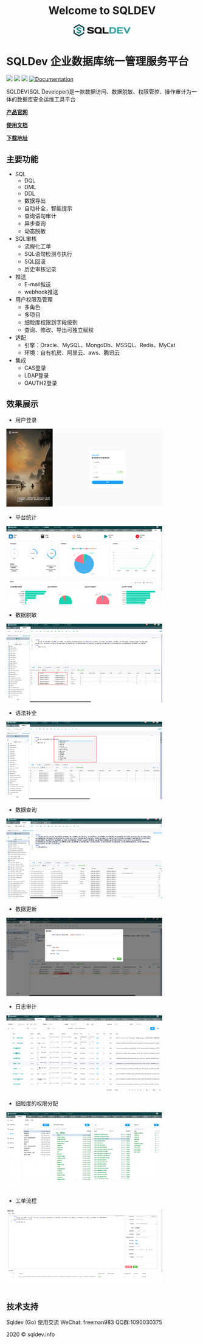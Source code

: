 <h1 align="center">Welcome to SQLDEV </h1>



<p align="center">
        <img  src="img/logo.png" width="30%">
</p>


# SQLDev 企业数据库统一管理服务平台

<p>
  <img src="https://img.shields.io/badge/build-release-brightgreen.svg" />
  <img src="https://img.shields.io/badge/version-v2.1.0-brightgreen.svg" />
  <img src="https://img.shields.io/badge/go report-A+-brightgreen.svg" />
  <a href="https://chaitin.github.io/xray/#/">
    <img alt="Documentation" src="https://img.shields.io/badge/documentation-yes-brightgreen.svg" target="_blank" />
  </a>
</p>
SQLDEV(SQL Developer)是一款数据访问、数据脱敏、权限管控、操作审计为一体的数据库安全运维工具平台



**[产品官网](http://sqldev.info/)**

**[使用文档](http://sqldev.info/doc)**

**[下载地址](https://github.com/shuaninfo/sqldev/releases)**



## 主要功能

- SQL 
    - DQL 
    - DML
    - DDL
    - 数据导出
    - 自动补全，智能提示 
    - 查询语句审计
    - 异步查询
    - 动态脱敏
- SQL审核
    - 流程化工单
    - SQL语句检测与执行
    - SQL回滚
    - 历史审核记录
- 推送
    - E-mail推送
    - webhook推送   
- 用户权限及管理
    - 多角色
    - 多项目
    - 细粒度权限到字段级别
    - 查询、修改、导出可独立赋权
- 适配
    - 引擎：Oracle、MySQL、MongoDb、MSSQL、Redis、MyCat
    - 环境：自有机房、阿里云、aws、腾讯云    
- 集成
    - CAS登录 
    - LDAP登录 
    - OAUTH2登录 
      



## 效果展示

- 用户登录

<img src="img/login.png" alt="login" style="zoom:40%;" />




- 平台统计

<img src="img/dashboard.png" alt="dashboard" style="zoom:40%;" />




- 数据脱敏

<img src="img/mask.png" alt="mask" style="zoom:40%;" />




- 语法补全

<img src="img/light.png" alt="light" style="zoom:40%;" />




- 数据查询

<img src="img/query.png" alt="query" style="zoom:40%;" />



- 数据更新

<img src="img/update.png" alt="update" style="zoom:40%;" />



- 日志审计

<img src="img/log.png" alt="log" style="zoom:40%;" />



- 细粒度的权限分配

<img src="img/role.png" alt="role" style="zoom:40%;" />


- 工单流程

<img src="img/work.png" alt="role" style="zoom:40%;" />








## 技术支持
   Sqldev (Go) 使用交流     WeChat: freeman983   QQ群:1090030375


2020 © sqldev.info



